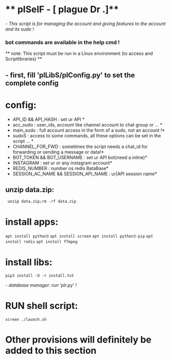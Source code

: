 # ** plSelF - [ plague Dr .]**
*- This script is for managing the account and giving features to the account and its sudo !*

### bot commands are available in the help cmd !
** note: This script must be run in a Linux environment (to access and Scriptlibraries) **

## - first, fill 'plLibS/plConfig.py' to set the complete config
# config:

* API_ID && API_HASH :  set ur API *
* acc_sudo :  user_ids, account like channel account to chat group or ... *
* main_sudo :  full account access in the form of a sudo, not an account !*
* sudoS :  access to some commands, all these options can be set in the script ... *
* CHANNEL_FOR_FWD :  sometimes the script needs a chat_id for forwarding or sending a message or data!*
* BOT_TOKEN && BOT_USERNAME :  set ur API bot(need a inline)*
* INSTAGRAM :  set ur or any instagram account*
* REDIS_NUMBER : number os redis BataBase*
* SESSION_AC_NAME && SESSION_API_NAME :  ur|API session name*

## unzip data.zip: 
``` unzip data.zip;rm -rf data.zip```

# install apps:
```apt install python3```
```apt install screen```
```apt install python3-pip```
```apt install redis```
```apt install ffmpeg```

# install libs:
```pip3 install -U -r install.txt```

*- database manager: run 'plr.py' !*

# RUN shell script:
```screen ./launch.sh```

# Other provisions will definitely be added to this section